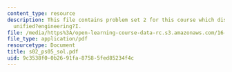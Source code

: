```yaml
---
content_type: resource
description: This file contains problem set 2 for this course which discusses about
  unified?engineering?I.
file: /media/https%3A/open-learning-course-data-rc.s3.amazonaws.com/16-01-unified-engineering-i-ii-iii-iv-fall-2005-spring-2006/9c3538f00b2691fa87585fed85234f4c_s02_ps05_sol.pdf
file_type: application/pdf
resourcetype: Document
title: s02_ps05_sol.pdf
uid: 9c3538f0-0b26-91fa-8758-5fed85234f4c
---
```

